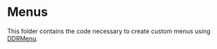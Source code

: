 # Menus

This folder contains the code necessary to create custom menus using [DDRMenu](http://www.dnnsoftware.com/wiki/ddrmenu-user-guide).
